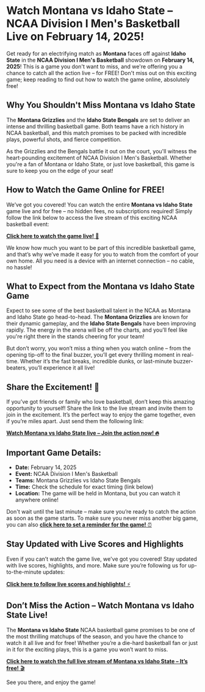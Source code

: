 # Watch Montana vs Idaho State – NCAA Division I Men's Basketball Live on February 14, 2025!

Get ready for an electrifying match as **Montana** faces off against **Idaho State** in the **NCAA Division I Men's Basketball** showdown on **February 14, 2025**! This is a game you don't want to miss, and we're offering you a chance to catch all the action live – for FREE! Don't miss out on this exciting game; keep reading to find out how to watch the game online, absolutely free!

## Why You Shouldn't Miss Montana vs Idaho State

The **Montana Grizzlies** and the **Idaho State Bengals** are set to deliver an intense and thrilling basketball game. Both teams have a rich history in NCAA basketball, and this match promises to be packed with incredible plays, powerful shots, and fierce competition.

As the Grizzlies and the Bengals battle it out on the court, you'll witness the heart-pounding excitement of NCAA Division I Men's Basketball. Whether you're a fan of Montana or Idaho State, or just love basketball, this game is sure to keep you on the edge of your seat!

## How to Watch the Game Online for FREE!

We’ve got you covered! You can watch the entire **Montana vs Idaho State** game live and for free – no hidden fees, no subscriptions required! Simply follow the link below to access the live stream of this exciting NCAA basketball event:

[**Click here to watch the game live!** 🎥](https://tinyurl.com/livestreamfreeo?st=Montana+vs+Idaho+State&si=ghc)

We know how much you want to be part of this incredible basketball game, and that’s why we’ve made it easy for you to watch from the comfort of your own home. All you need is a device with an internet connection – no cable, no hassle!

## What to Expect from the Montana vs Idaho State Game

Expect to see some of the best basketball talent in the NCAA as Montana and Idaho State go head-to-head. The **Montana Grizzlies** are known for their dynamic gameplay, and the **Idaho State Bengals** have been improving rapidly. The energy in the arena will be off the charts, and you’ll feel like you're right there in the stands cheering for your team!

But don’t worry, you won’t miss a thing when you watch online – from the opening tip-off to the final buzzer, you’ll get every thrilling moment in real-time. Whether it’s the fast breaks, incredible dunks, or last-minute buzzer-beaters, you’ll experience it all live!

## Share the Excitement! 🏀

If you’ve got friends or family who love basketball, don’t keep this amazing opportunity to yourself! Share the link to the live stream and invite them to join in the excitement. It’s the perfect way to enjoy the game together, even if you’re miles apart. Just send them the following link:

[**Watch Montana vs Idaho State live – Join the action now! 🔥**](https://tinyurl.com/livestreamfreeo?st=Montana+vs+Idaho+State&si=ghc)

## Important Game Details:

- **Date:** February 14, 2025
- **Event:** NCAA Division I Men's Basketball
- **Teams:** Montana Grizzlies vs Idaho State Bengals
- **Time:** Check the schedule for exact timing (link below)
- **Location:** The game will be held in Montana, but you can watch it anywhere online!

Don't wait until the last minute – make sure you’re ready to catch the action as soon as the game starts. To make sure you never miss another big game, you can also [**click here to set a reminder for the game!** ⏰](https://tinyurl.com/livestreamfreeo?st=Montana+vs+Idaho+State&si=ghc)

## Stay Updated with Live Scores and Highlights

Even if you can’t watch the game live, we've got you covered! Stay updated with live scores, highlights, and more. Make sure you’re following us for up-to-the-minute updates:

[**Click here to follow live scores and highlights!** ⚡](https://tinyurl.com/livestreamfreeo?st=Montana+vs+Idaho+State&si=ghc)

## Don’t Miss the Action – Watch Montana vs Idaho State Live!

The **Montana vs Idaho State** NCAA basketball game promises to be one of the most thrilling matchups of the season, and you have the chance to watch it all live and for free! Whether you’re a die-hard basketball fan or just in it for the exciting plays, this is a game you won’t want to miss.

[**Click here to watch the full live stream of Montana vs Idaho State – It’s free!** 🎬](https://tinyurl.com/livestreamfreeo?st=Montana+vs+Idaho+State&si=ghc)

See you there, and enjoy the game!
